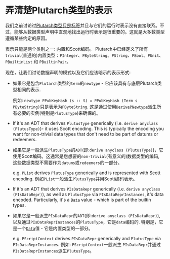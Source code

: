 # 弄清楚Plutarch类型的表示

我们之前讨论过[Plutarch类型只是标签](./../Introduction/Plutarch%20Types.md)并且与它们的运行时表示没有直接联系。不过，能够从数据类型声明中直观地找出运行时表示是很重要的。这就是大多数类型遵循某些约定的原因。

表示只能是两个类别之一: 内置和Scott编码。 Plutarch中已经定义了所有`trivial`(普通的)内置类型：`PInteger`、`PByteString`、`PString`、`PBool`、`PUnit`、`PBuiltinList` 和 `PBuiltinPair`。

现在，让我们讨论数据声明的模式以及它们应该暗示的表示形式:

- 如果它是包含`Plutarch`类型的`term`的`newtype` - 它应该具有与底层Plutarch类型相同的表示.

  例如: `newtype PPubKeyHash (s :: S) = PPubKeyHash (Term s PByteString)`只是表示为`PByteString`. 这是通过使用[`DerivePNewtype`](./../Usage/Deriving%20for%20newtypes.md)派生所有必要的实例(特别是`PlutusType`)来确保的。

- If it's an ADT that derives `PlutusType` generically (i.e. `derive anyclass (PlutusType)`)- it uses Scott encoding. This is typically the encoding you want for non-trivial data types that don't need to be part of datums or redeemers.
- 如果它是一般派生`PlutusType`的`ADT`(即:`derive anyclass (PlutusType)`)，它使用Scott编码。这通常是您想要的`non-trivial`(有意义的)数据类型的编码, 这些数据类型不需要作为`datums`或`redeemers`的一部分。

  e.g. `PList` derives `PlutusType` generically and is represented with Scott encoding. 
  例如`PList`一般派生`PlutusType`并用Scott编码表示。

- If it's an ADT that derives `PIsDataRepr` generically (i.e. `derive anyclass (PIsDataRepr)`), as well as `PlutusType` via `PIsDataReprInstances`, it's data encoded. Particularly, it's a [`Data`](https://playground.plutus.iohkdev.io/doc/haddock/plutus-tx/html/PlutusTx.html#t:Data) value - which is part of the builtin types.
- 如果它是一般派生`PIsDataRepr`的`ADT`(即:`derive anyclass (PIsDataRepr)`), 以及通过`PIsDataReprInstances`的`PlutusType`，它是`data`编码的. 特别是，它是一个[`Data`](https://playground.plutus.iohkdev.io/doc/haddock/plutus-tx/html/PlutusTx.html#t:Data)值 - 它是内置类型的一部分。

  e.g. `PScriptContext` derives `PIsDataRepr` generically and `PlutusType` via `PIsDataReprInstances`.
  例如: `PScriptContext`一般派生 `PIsDataRepr`并通过`PIsDataReprInstances`派生`PlutusType`。
